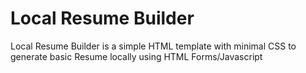 # Local Resume Builder

Local Resume Builder is a simple HTML template with minimal CSS to generate basic Resume locally using HTML Forms/Javascript